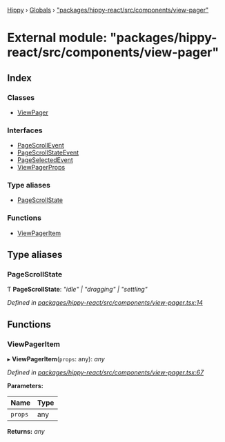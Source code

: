 [Hippy](../README.md) › [Globals](../globals.md) › ["packages/hippy-react/src/components/view-pager"](_packages_hippy_react_src_components_view_pager_.md)

# External module: "packages/hippy-react/src/components/view-pager"

## Index

### Classes

* [ViewPager](../classes/_packages_hippy_react_src_components_view_pager_.viewpager.md)

### Interfaces

* [PageScrollEvent](../interfaces/_packages_hippy_react_src_components_view_pager_.pagescrollevent.md)
* [PageScrollStateEvent](../interfaces/_packages_hippy_react_src_components_view_pager_.pagescrollstateevent.md)
* [PageSelectedEvent](../interfaces/_packages_hippy_react_src_components_view_pager_.pageselectedevent.md)
* [ViewPagerProps](../interfaces/_packages_hippy_react_src_components_view_pager_.viewpagerprops.md)

### Type aliases

* [PageScrollState](_packages_hippy_react_src_components_view_pager_.md#pagescrollstate)

### Functions

* [ViewPagerItem](_packages_hippy_react_src_components_view_pager_.md#viewpageritem)

## Type aliases

###  PageScrollState

Ƭ **PageScrollState**: *"idle" | "dragging" | "settling"*

*Defined in [packages/hippy-react/src/components/view-pager.tsx:14](https://github.com/jeromehan/Hippy/blob/6216275/packages/hippy-react/src/components/view-pager.tsx#L14)*

## Functions

###  ViewPagerItem

▸ **ViewPagerItem**(`props`: any): *any*

*Defined in [packages/hippy-react/src/components/view-pager.tsx:67](https://github.com/jeromehan/Hippy/blob/6216275/packages/hippy-react/src/components/view-pager.tsx#L67)*

**Parameters:**

Name | Type |
------ | ------ |
`props` | any |

**Returns:** *any*
